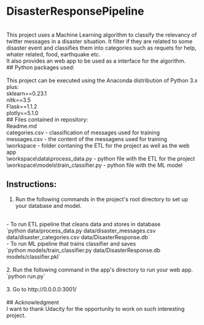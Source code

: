 # DisasterResponsePipeline<br>
<br>
This project uses a Machine Learning algorithm to classify the relevancy of twitter messages in a disaster situation. It filter if they are related to some disaster event and classifies them into categories such as requets for help, whater related, food, earthquake etc.
<br>
It also provides an web app to be used as a interface for the algorithm.

<br>
## Python packages used:<br>
<br>
This project can be executed using the Anaconda distribution of Python 3.x plus: <br>
    sklearn==0.23.1 <br>
    nltk==3.5 <br>
    Flask==1.1.2 <br>
    plotly==5.1.0 <br>
## Files contained in repository:<br>
Readme.md <br>
categories.csv - classification of messages used for training<br>
messages.csv -  the content of the messagens used for training<br>
\workspace - folder contaning the ETL for the project as well as the web app<br>
\workspace\data\process_data.py - python file with the ETL for the project<br>
\workspace\models\train_classifier.py - python file with the ML model<br>

## Instructions:<br>
1. Run the following commands in the project's root directory to set up your database and model.<br>
<br>
    - To run ETL pipeline that cleans data and stores in database<br>
        `python data/process_data.py data/disaster_messages.csv data/disaster_categories.csv data/DisasterResponse.db`<br>
    - To run ML pipeline that trains classifier and saves<br>
        `python models/train_classifier.py data/DisasterResponse.db models/classifier.pkl`<br>
<br>
2. Run the following command in the app's directory to run your web app.<br>
    `python run.py`<br>
<br>
3. Go to http://0.0.0.0:3001/<br>
<br>
## Acknowledgment<br>
I want to thank Udacity for the opportunity to work on such interesting project.<br>
